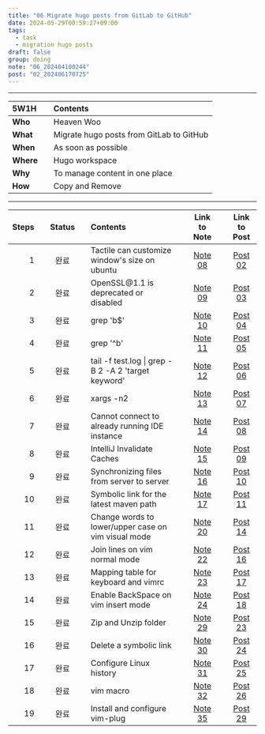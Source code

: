 ```yaml
---
title: "06 Migrate hugo posts from GitLab to GitHub"
date: 2024-05-29T00:59:27+09:00
tags:
  - task
  - migration hugo posts 
draft: false
group: doing
note: "06_202404100244"
post: "02_202406170725"
---
```


----

| 5W1H      |   | Contents                                 |
| :-------- | - | :----------------------------------------|
| **Who**   |   | Heaven Woo                               |
| **What**  |   | Migrate hugo posts from GitLab to GitHub |
| **When**  |   | As soon as possible                      |
| **Where** |   | Hugo workspace                           |
| **Why**   |   | To manage content in one place           |
| **How**   |   | Copy and Remove                          |
  
----  

| Steps  |   | Status |   | Contents                                            |   | Link to Note                                     |   | Link to Post                          |
| -----: | - | :----: | - | :-------------------------------------------------- | - | :----------------------------------------------: | - | :-----------------------------------: |
| 1      |   | 완료   |   | Tactile can customize window's size on ubuntu       |   | [Note 08](../../note/2024/05/28/08_202405282336) |   | [Post 02](../../post/02_202406170725) |
| 2      |   | 완료   |   | OpenSSL\@1.1 is deprecated or disabled              |   | [Note 09](../../note/2024/06/16/09_202406162305) |   | [Post 03](../../post/03_202406170637) |
| 3      |   | 완료   |   | grep 'b$'                                           |   | [Note 10](../../note/2024/06/20/10_202406200002) |   | [Post 04](../../post/04_202406200007) |
| 4      |   | 완료   |   | grep '^b'                                           |   | [Note 11](../../note/2024/06/29/11_202406291540) |   | [Post 05](../../post/05_202406291554) |
| 5      |   | 완료   |   | tail -f test.log \| grep -B 2 -A 2 'target keyword' |   | [Note 12](../../note/2024/08/03/12_202408032119) |   | [Post 06](../../post/06_202408032127) |
| 6      |   | 완료   |   | xargs -n2                                           |   | [Note 13](../../note/2024/08/19/13_202408190005) |   | [Post 07](../../post/07_202408190012) |
| 7      |   | 완료   |   | Cannot connect to already running IDE instance      |   | [Note 14](../../note/2024/09/02/14_202409020205) |   | [Post 08](../../post/08_202409020320) |
| 8      |   | 완료   |   | IntelliJ Invalidate Caches                          |   | [Note 15](../../note/2024/09/07/15_202409071244) |   | [Post 09](../../post/09_202409071259) |
| 9      |   | 완료   |   | Synchronizing files from server to server           |   | [Note 16](../../note/2024/09/07/16_202409072041) |   | [Post 10](../../post/10_202409072053) |
| 10     |   | 완료   |   | Symbolic link for the latest maven path             |   | [Note 17](../../note/2024/09/14/17_202409141221) |   | [Post 11](../../post/11_202409141234) |
| 11     |   | 완료   |   | Change words to lower/upper case on vim visual mode |   | [Note 20](../../note/2024/09/21/20_202409211056) |   | [Post 14](../../post/14_202409211107) |
| 12     |   | 완료   |   | Join lines on vim normal mode                       |   | [Note 22](../../note/2024/09/23/22_202409232215) |   | [Post 16](../../post/16_202409232229) |
| 13     |   | 완료   |   | Mapping table for keyboard and vimrc                |   | [Note 23](../../note/2024/09/24/23_202409242258) |   | [Post 17](../../post/17_202409242304) |
| 14     |   | 완료   |   | Enable BackSpace on vim insert mode                 |   | [Note 24](../../note/2024/09/28/24_202409280857) |   | [Post 18](../../post/18_202409280903) |
| 15     |   | 완료   |   | Zip and Unzip folder                                |   | [Note 29](../../note/2024/10/26/29_202410261015) |   | [Post 23](../../post/23_202410261016) |
| 16     |   | 완료   |   | Delete a symbolic link                              |   | [Note 30](../../note/2024/10/29/30_202410292219) |   | [Post 24](../../post/24_202410292219) |
| 17     |   | 완료   |   | Configure Linux history                             |   | [Note 31](../../note/2024/11/11/31_202411112218) |   | [Post 25](../../post/25_202411112223) |
| 18     |   | 완료   |   | vim macro                                           |   | [Note 32](../../note/2024/11/16/32_202411161043) |   | [Post 26](../../post/26_202411161043) |
| 19     |   | 완료   |   | Install and configure vim-plug                      |   | [Note 35](../../note/2025/03/18/35_202503182225) |   | [Post 29](../../post/29_202503182235) |
